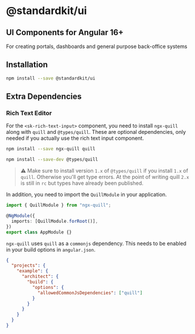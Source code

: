 # @standardkit/ui

## UI Components for Angular 16+

For creating portals, dashboards and general purpose back-office systems

## Installation

```bash
npm install --save @standardkit/ui
```

## Extra Dependencies

### Rich Text Editor

For the `<sk-rich-text-input>` component, you need to install `ngx-quill` along with `quill` and `@types/quill`. These
are optional dependencies, only needed if you actually use the rich text input component.

```bash
npm install --save ngx-quill quill

npm install --save-dev @types/quill
```

> :warning: Make sure to install version `1.x` of `@types/quill` if you install `1.x` of `quill`. Otherwise you'll get
> type errors. At the point of writing quill `2.x` is still in `rc` but types have already been published.

In addition, you need to import the `QuillModule` in your application.

```typescript
import { QuillModule } from "ngx-quill";

@NgModule({
  imports: [QuillModule.forRoot()],
})
export class AppModule {}
```

`ngx-quill` uses `quill` as a `commonjs` dependency. This needs to be enabled in your build options in `angular.json`.

```json
{
  "projects": {
    "example": {
      "architect": {
        "build": {
          "options": {
            "allowedCommonJsDependencies": ["quill"]
          }
        }
      }
    }
  }
}
```
